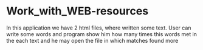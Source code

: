 # Work_with_WEB-resources
In this application we have 2 html files, where written some text. User can write some words and program show him how many times this words met in the each text and he may open the file in which matches found more
